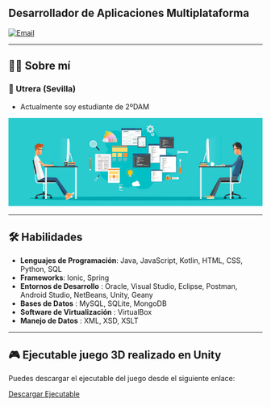 ## Desarrollador de Aplicaciones Multiplataforma

[![Email](https://img.shields.io/badge/Email-email?style=flat&logo=gmail)](mailto:andresterueltorres@gmail.com)

---

## 🧑‍💻 **Sobre mí**
### 📍 Utrera (Sevilla)

- Actualmente soy estudiante de 2ºDAM


<p align="center">
  <img src="https://github.com/Andresteruel/Andresteruel/blob/main/bannerprogramacion.jpg" alt="Developer Workspace">
</p>

---

## 🛠 **Habilidades**
- **Lenguajes de Programación**: Java, JavaScript, Kotlin, HTML, CSS, Python, SQL
- **Frameworks**: Ionic, Spring
- **Entornos de Desarrollo** : Oracle, Visual Studio, Eclipse, Postman, Android Studio, NetBeans, Unity, Geany
- **Bases de Datos** : MySQL, SQLite, MongoDB
- **Software de Virtualización** : VirtualBox
- **Manejo de Datos** : XML, XSD, XSLT

---

## 🎮 Ejecutable juego 3D realizado en Unity

Puedes descargar el ejecutable del juego desde el siguiente enlace:

[Descargar Ejecutable](https://drive.google.com/file/d/1RM063yAM2g7qet7Bbxn4w0H6HUlFzedX/view?usp=drive_link)
